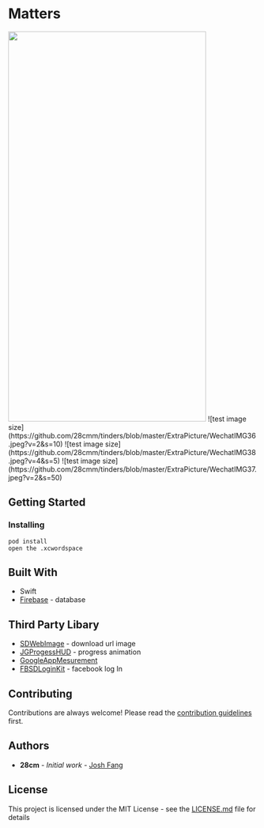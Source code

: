 # Matters
<img src="https://github.com/28cmm/tinders/blob/master/ExtraPicture/WechatIMG36.jpeg" width="400" height="790">
![test image size](https://github.com/28cmm/tinders/blob/master/ExtraPicture/WechatIMG36.jpeg?v=2&s=10)
![test image size](https://github.com/28cmm/tinders/blob/master/ExtraPicture/WechatIMG38.jpeg?v=4&s=5)
![test image size](https://github.com/28cmm/tinders/blob/master/ExtraPicture/WechatIMG37.jpeg?v=2&s=50)

## Getting Started

### Installing

```
pod install
open the .xcwordspace
```

## Built With
* Swift
* [Firebase]() - database


## Third Party Libary
* [SDWebImage]() - download url image
* [JGProgessHUD]() - progress animation
* [GoogleAppMesurement]() 
* [FBSDLoginKit]() - facebook log In

## Contributing

Contributions are always welcome!
Please read the [contribution guidelines](contributing.md) first.

## Authors

* **28cm** - *Initial work* - [Josh Fang](www.joshuafang.com)

## License

This project is licensed under the MIT License - see the [LICENSE.md]() file for details



